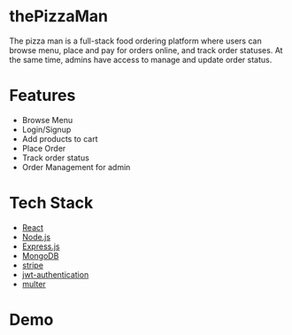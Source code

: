 # thePizzaMan

The pizza man is a full-stack food ordering platform where users can browse menu, place and pay for orders online, and track order statuses. At the same time, admins have access to manage and update order status.

# Features
- Browse Menu
- Login/Signup
- Add products to cart
- Place Order
- Track order status
- Order Management for admin

# Tech Stack
- [React](https://react.dev)
- [Node.js](https://nodejs.org/en)
- [Express.js](https://expressjs.com)
- [MongoDB](https://www.mongodb.com)
- [stripe](https://stripe.com/nz)
- [jwt-authentication](https://jwt.io/introduction)
- [multer](https://www.npmjs.com/package/multer)

# Demo